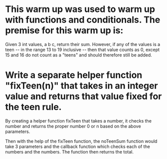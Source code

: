 This warm up was used to warm up with functions and conditionals. The premise for this warm up is: 
===============================
Given 3 int values, a b c, return their sum. 
However, if any of the values is a teen -- in the range 13 to 19 inclusive -- then that value counts as 0, except 15 and 16 do not count as a "teens" and should therefore still be added. 
    
Write a separate helper function "fixTeen(n)" that takes in an integer value and returns that value fixed for the teen rule.
================================
By creating a helper function fixTeen that takes a number, it checks the number and returns the proper number 0 or n based on the above parameters. 

Then with the help of the fixTeen function, the noTeenSum function would take 3 parameters and the callback function which checks each of the numbers and the numbers. The function then returns the total. 


